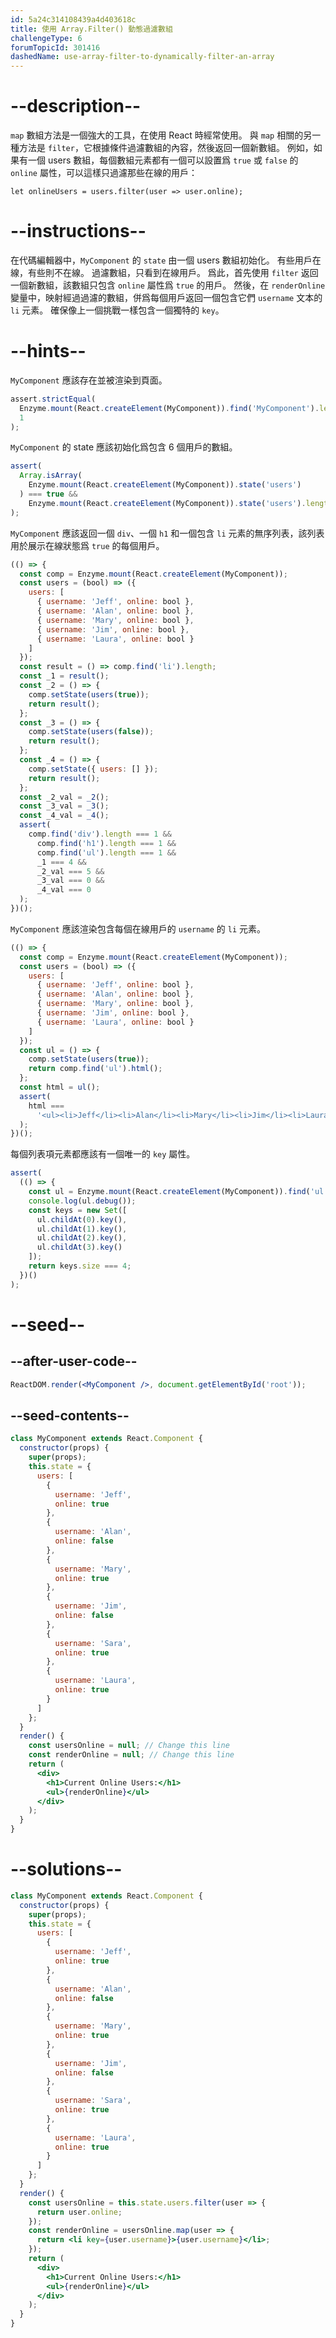 ```yaml
---
id: 5a24c314108439a4d403618c
title: 使用 Array.Filter() 動態過濾數組
challengeType: 6
forumTopicId: 301416
dashedName: use-array-filter-to-dynamically-filter-an-array
---
```


# --description--

`map` 數組方法是一個強大的工具，在使用 React 時經常使用。 與 `map` 相關的另一種方法是 `filter`，它根據條件過濾數組的內容，然後返回一個新數組。 例如，如果有一個 users 數組，每個數組元素都有一個可以設置爲 `true` 或 `false` 的 `online` 屬性，可以這樣只過濾那些在線的用戶：

`let onlineUsers = users.filter(user => user.online);`

# --instructions--

在代碼編輯器中，`MyComponent` 的 `state` 由一個 users 數組初始化。 有些用戶在線，有些則不在線。 過濾數組，只看到在線用戶。 爲此，首先使用 `filter` 返回一個新數組，該數組只包含 `online` 屬性爲 `true` 的用戶。 然後，在 `renderOnline` 變量中，映射經過過濾的數組，併爲每個用戶返回一個包含它們 `username` 文本的 `li` 元素。 確保像上一個挑戰一樣包含一個獨特的 `key`。

# --hints--

`MyComponent` 應該存在並被渲染到頁面。

```js
assert.strictEqual(
  Enzyme.mount(React.createElement(MyComponent)).find('MyComponent').length,
  1
);
```

`MyComponent` 的 state 應該初始化爲包含 6 個用戶的數組。

```js
assert(
  Array.isArray(
    Enzyme.mount(React.createElement(MyComponent)).state('users')
  ) === true &&
    Enzyme.mount(React.createElement(MyComponent)).state('users').length === 6
);
```

`MyComponent` 應該返回一個 `div`、一個 `h1` 和一個包含 `li` 元素的無序列表，該列表用於展示在線狀態爲 `true` 的每個用戶。

```js
(() => {
  const comp = Enzyme.mount(React.createElement(MyComponent));
  const users = (bool) => ({
    users: [
      { username: 'Jeff', online: bool },
      { username: 'Alan', online: bool },
      { username: 'Mary', online: bool },
      { username: 'Jim', online: bool },
      { username: 'Laura', online: bool }
    ]
  });
  const result = () => comp.find('li').length;
  const _1 = result();
  const _2 = () => {
    comp.setState(users(true));
    return result();
  };
  const _3 = () => {
    comp.setState(users(false));
    return result();
  };
  const _4 = () => {
    comp.setState({ users: [] });
    return result();
  };
  const _2_val = _2();
  const _3_val = _3();
  const _4_val = _4();
  assert(
    comp.find('div').length === 1 &&
      comp.find('h1').length === 1 &&
      comp.find('ul').length === 1 &&
      _1 === 4 &&
      _2_val === 5 &&
      _3_val === 0 &&
      _4_val === 0
  );
})();
```

`MyComponent` 應該渲染包含每個在線用戶的 `username` 的 `li` 元素。

```js
(() => {
  const comp = Enzyme.mount(React.createElement(MyComponent));
  const users = (bool) => ({
    users: [
      { username: 'Jeff', online: bool },
      { username: 'Alan', online: bool },
      { username: 'Mary', online: bool },
      { username: 'Jim', online: bool },
      { username: 'Laura', online: bool }
    ]
  });
  const ul = () => {
    comp.setState(users(true));
    return comp.find('ul').html();
  };
  const html = ul();
  assert(
    html ===
      '<ul><li>Jeff</li><li>Alan</li><li>Mary</li><li>Jim</li><li>Laura</li></ul>'
  );
})();
```

每個列表項元素都應該有一個唯一的 `key` 屬性。

```js
assert(
  (() => {
    const ul = Enzyme.mount(React.createElement(MyComponent)).find('ul');
    console.log(ul.debug());
    const keys = new Set([
      ul.childAt(0).key(),
      ul.childAt(1).key(),
      ul.childAt(2).key(),
      ul.childAt(3).key()
    ]);
    return keys.size === 4;
  })()
);
```

# --seed--

## --after-user-code--

```jsx
ReactDOM.render(<MyComponent />, document.getElementById('root'));
```

## --seed-contents--

```jsx
class MyComponent extends React.Component {
  constructor(props) {
    super(props);
    this.state = {
      users: [
        {
          username: 'Jeff',
          online: true
        },
        {
          username: 'Alan',
          online: false
        },
        {
          username: 'Mary',
          online: true
        },
        {
          username: 'Jim',
          online: false
        },
        {
          username: 'Sara',
          online: true
        },
        {
          username: 'Laura',
          online: true
        }
      ]
    };
  }
  render() {
    const usersOnline = null; // Change this line
    const renderOnline = null; // Change this line
    return (
      <div>
        <h1>Current Online Users:</h1>
        <ul>{renderOnline}</ul>
      </div>
    );
  }
}
```

# --solutions--

```jsx
class MyComponent extends React.Component {
  constructor(props) {
    super(props);
    this.state = {
      users: [
        {
          username: 'Jeff',
          online: true
        },
        {
          username: 'Alan',
          online: false
        },
        {
          username: 'Mary',
          online: true
        },
        {
          username: 'Jim',
          online: false
        },
        {
          username: 'Sara',
          online: true
        },
        {
          username: 'Laura',
          online: true
        }
      ]
    };
  }
  render() {
    const usersOnline = this.state.users.filter(user => {
      return user.online;
    });
    const renderOnline = usersOnline.map(user => {
      return <li key={user.username}>{user.username}</li>;
    });
    return (
      <div>
        <h1>Current Online Users:</h1>
        <ul>{renderOnline}</ul>
      </div>
    );
  }
}
```
